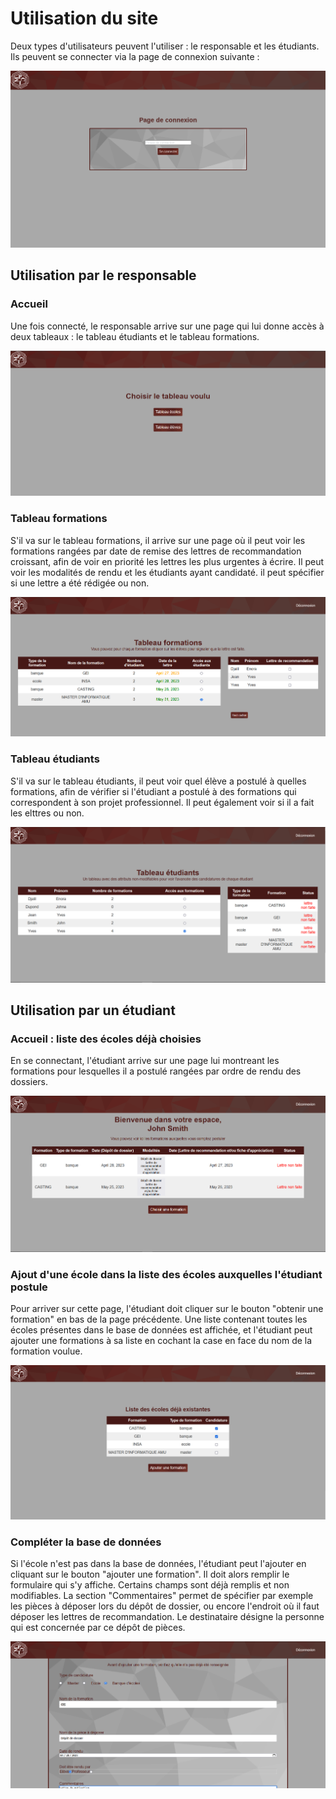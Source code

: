 # Utilisation du site

Deux types d'utilisateurs peuvent l'utiliser : le responsable et les étudiants. Ils peuvent se connecter via la page de connexion suivante :

![](Images/connection.png)

## Utilisation par le responsable

### Accueil

Une fois connecté, le responsable arrive sur une page qui lui donne accès à deux tableaux : le tableau étudiants et le tableau formations.

![](Images/menu_respo.png)

### Tableau formations

S'il va sur le tableau formations, il arrive sur une page où il peut voir les formations rangées par date de remise des lettres de recommandation croissant, afin de voir en priorité les lettres les plus urgentes à écrire. Il peut voir les modalités de rendu et les étudiants ayant candidaté. il peut spécifier si une lettre a été rédigée ou non.

![](Images/tableau-ecole.png)

### Tableau étudiants

S'il va sur le tableau étudiants, il peut voir quel élève a postulé à quelles formations, afin de vérifier si l'étudiant a postulé à des formations qui correspondent à son projet professionnel. Il peut également voir si il a fait les elttres ou non.

![](Images/tableau_eleve_respo.png)

## Utilisation par un étudiant

### Accueil : liste des écoles déjà choisies

En se connectant, l'étudiant arrive sur une page lui montreant les formations pour lesquelles il a postulé rangées par ordre de rendu des dossiers.

![](Images/tableau-de-bord-eleve.png)

### Ajout d'une école dans la liste des écoles auxquelles l'étudiant postule

Pour arriver sur cette page, l'étudiant doit cliquer sur le bouton "obtenir une formation" en bas de la page précédente. Une liste contenant toutes les écoles présentes dans le base de données est affichée, et l'étudiant peut ajouter une formations à sa liste en cochant la case en face du nom de la formation voulue.

![](Images/postulation.png)

### Compléter la base de données

Si l'école n'est pas dans la base de données, l'étudiant peut l'ajouter en cliquant sur le bouton "ajouter une formation". Il doit alors remplir le formulaire qui s'y affiche. Certains champs sont déjà remplis et non modifiables. La section "Commentaires" permet de spécifier par exemple les pièces à déposer lors du dépôt de dossier, ou encore l'endroit où il faut déposer les lettres de recommandation. Le destinataire désigne la personne qui est concernée par ce dépôt de pièces.

![](Images/ajout-ecole.png)